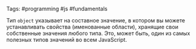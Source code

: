 Tags: #programming #js #fundamentals

Тип `object` указывает на составное значение, в котором вы можете устанавливать свойства (именованные области), хранящие свои собственные значения любого типа. Это, может быть, один из самых полезных типов значений во всем JavaScript.